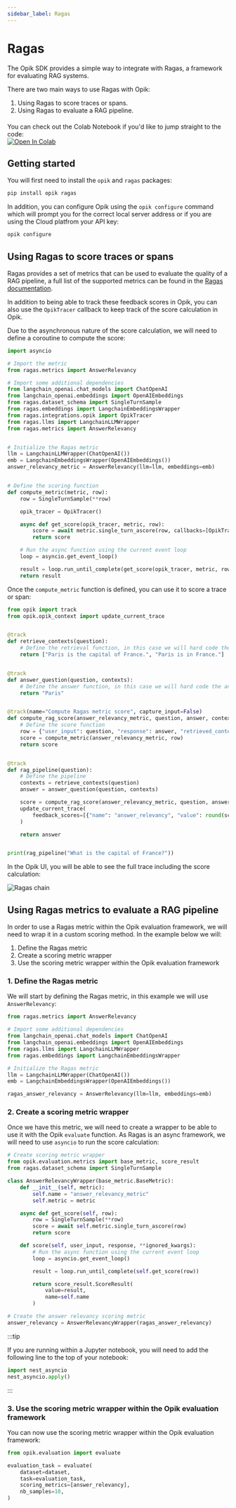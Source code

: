 ```yaml
---
sidebar_label: Ragas
---
```


# Ragas

The Opik SDK provides a simple way to integrate with Ragas, a framework for evaluating RAG systems.

There are two main ways to use Ragas with Opik:

1. Using Ragas to score traces or spans.
2. Using Ragas to evaluate a RAG pipeline.

<div style="display: flex; align-items: center; flex-wrap: wrap; margin: 20px 0;">
  <span style="margin-right: 10px;">You can check out the Colab Notebook if you'd like to jump straight to the code:</span>
  <a href="https://colab.research.google.com/github/comet-ml/opik/blob/main/apps/opik-documentation/documentation/docs/cookbook/ragas.ipynb" target="_blank" rel="noopener noreferrer">
    <img src="https://colab.research.google.com/assets/colab-badge.svg" alt="Open In Colab" style="vertical-align: middle;"/>
  </a>
</div>

## Getting started

You will first need to install the `opik` and `ragas` packages:

```bash
pip install opik ragas
```

In addition, you can configure Opik using the `opik configure` command which will prompt you for the correct local server address or if you are using the Cloud platfrom your API key:

```bash
opik configure
```

## Using Ragas to score traces or spans

Ragas provides a set of metrics that can be used to evaluate the quality of a RAG pipeline, a full list of the supported metrics can be found in the [Ragas documentation](https://docs.ragas.io/en/latest/references/metrics.html#).

In addition to being able to track these feedback scores in Opik, you can also use the `OpikTracer` callback to keep track of the score calculation in Opik.

Due to the asynchronous nature of the score calculation, we will need to define a coroutine to compute the score:

```python
import asyncio

# Import the metric
from ragas.metrics import AnswerRelevancy

# Import some additional dependencies
from langchain_openai.chat_models import ChatOpenAI
from langchain_openai.embeddings import OpenAIEmbeddings
from ragas.dataset_schema import SingleTurnSample
from ragas.embeddings import LangchainEmbeddingsWrapper
from ragas.integrations.opik import OpikTracer
from ragas.llms import LangchainLLMWrapper
from ragas.metrics import AnswerRelevancy


# Initialize the Ragas metric
llm = LangchainLLMWrapper(ChatOpenAI())
emb = LangchainEmbeddingsWrapper(OpenAIEmbeddings())
answer_relevancy_metric = AnswerRelevancy(llm=llm, embeddings=emb)


# Define the scoring function
def compute_metric(metric, row):
    row = SingleTurnSample(**row)

    opik_tracer = OpikTracer()

    async def get_score(opik_tracer, metric, row):
        score = await metric.single_turn_ascore(row, callbacks=[OpikTracer()])
        return score

    # Run the async function using the current event loop
    loop = asyncio.get_event_loop()

    result = loop.run_until_complete(get_score(opik_tracer, metric, row))
    return result
```

Once the `compute_metric` function is defined, you can use it to score a trace or span:

```python
from opik import track
from opik.opik_context import update_current_trace


@track
def retrieve_contexts(question):
    # Define the retrieval function, in this case we will hard code the contexts
    return ["Paris is the capital of France.", "Paris is in France."]


@track
def answer_question(question, contexts):
    # Define the answer function, in this case we will hard code the answer
    return "Paris"


@track(name="Compute Ragas metric score", capture_input=False)
def compute_rag_score(answer_relevancy_metric, question, answer, contexts):
    # Define the score function
    row = {"user_input": question, "response": answer, "retrieved_contexts": contexts}
    score = compute_metric(answer_relevancy_metric, row)
    return score


@track
def rag_pipeline(question):
    # Define the pipeline
    contexts = retrieve_contexts(question)
    answer = answer_question(question, contexts)

    score = compute_rag_score(answer_relevancy_metric, question, answer, contexts)
    update_current_trace(
        feedback_scores=[{"name": "answer_relevancy", "value": round(score, 4)}]
    )

    return answer


print(rag_pipeline("What is the capital of France?"))
```

In the Opik UI, you will be able to see the full trace including the score calculation:

![Ragas chain](/img/tracing/ragas_opik_trace.png)

## Using Ragas metrics to evaluate a RAG pipeline

In order to use a Ragas metric within the Opik evaluation framework, we will need to wrap it in a custom scoring method. In the example below we will:

1. Define the Ragas metric
2. Create a scoring metric wrapper
3. Use the scoring metric wrapper within the Opik evaluation framework

### 1. Define the Ragas metric

We will start by defining the Ragas metric, in this example we will use `AnswerRelevancy`:

```python
from ragas.metrics import AnswerRelevancy

# Import some additional dependencies
from langchain_openai.chat_models import ChatOpenAI
from langchain_openai.embeddings import OpenAIEmbeddings
from ragas.llms import LangchainLLMWrapper
from ragas.embeddings import LangchainEmbeddingsWrapper

# Initialize the Ragas metric
llm = LangchainLLMWrapper(ChatOpenAI())
emb = LangchainEmbeddingsWrapper(OpenAIEmbeddings())

ragas_answer_relevancy = AnswerRelevancy(llm=llm, embeddings=emb)
```

### 2. Create a scoring metric wrapper

Once we have this metric, we will need to create a wrapper to be able to use it with the Opik `evaluate` function. As Ragas is an async framework, we will need to use `asyncio` to run the score calculation:

```python
# Create scoring metric wrapper
from opik.evaluation.metrics import base_metric, score_result
from ragas.dataset_schema import SingleTurnSample

class AnswerRelevancyWrapper(base_metric.BaseMetric):
    def __init__(self, metric):
        self.name = "answer_relevancy_metric"
        self.metric = metric

    async def get_score(self, row):
        row = SingleTurnSample(**row)
        score = await self.metric.single_turn_ascore(row)
        return score

    def score(self, user_input, response, **ignored_kwargs):
        # Run the async function using the current event loop
        loop = asyncio.get_event_loop()

        result = loop.run_until_complete(self.get_score(row))

        return score_result.ScoreResult(
            value=result,
            name=self.name
        )

# Create the answer relevancy scoring metric
answer_relevancy = AnswerRelevancyWrapper(ragas_answer_relevancy)
```

:::tip

If you are running within a Jupyter notebook, you will need to add the following line to the top of your notebook:

```python
import nest_asyncio
nest_asyncio.apply()
```

:::

### 3. Use the scoring metric wrapper within the Opik evaluation framework

You can now use the scoring metric wrapper within the Opik evaluation framework:

```python
from opik.evaluation import evaluate

evaluation_task = evaluate(
    dataset=dataset,
    task=evaluation_task,
    scoring_metrics=[answer_relevancy],
    nb_samples=10,
)
```
